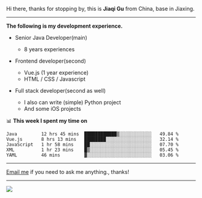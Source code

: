 Hi there, thanks for stopping by, this is **Jiaqi Gu** from China, base in Jiaxing.

---

**The following is my development experience.**

- Senior Java Developer(main)
  - 8 years experiences

- Frontend developer(second)
  - Vue.js (1 year experience)
  - HTML / CSS / Javascript
  
- Full stack developer(second as well)
  - I also can write (simple) Python project
  - And some iOS projects

📊 **This week I spent my time on**
<!--START_SECTION:waka-->
```text
Java         12 hrs 45 mins  ████████████▒░░░░░░░░░░░░   49.84 % 
Vue.js       8 hrs 13 mins   ████████░░░░░░░░░░░░░░░░░   32.14 % 
JavaScript   1 hr 58 mins    ██░░░░░░░░░░░░░░░░░░░░░░░   07.70 % 
XML          1 hr 23 mins    █▒░░░░░░░░░░░░░░░░░░░░░░░   05.45 % 
YAML         46 mins         ▓░░░░░░░░░░░░░░░░░░░░░░░░   03.06 % 
```
<!--END_SECTION:waka-->

---

[Email me](mailto:droidqw@gmail.com?subject=Hiring_from_GitHub) if you need to ask me anything., thanks!

---

![]( https://visitor-badge.glitch.me/badge?page_id=githubgujiaqi)
